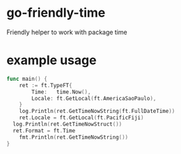 # go-friendly-time
Friendly helper to work with package time

# example usage

```go
func main() {
	ret := ft.TypeFT{
		Time:   time.Now(),
		Locale: ft.GetLocal(ft.AmericaSaoPaulo),
	}
	log.Println(ret.GetTimeNowString(ft.FullDateTime))
	ret.Locale = ft.GetLocal(ft.PacificFiji)
  log.Println(ret.GetTimeNowStruct())
  ret.Format = ft.Time
	fmt.Println(ret.GetTimeNowString())
}
```